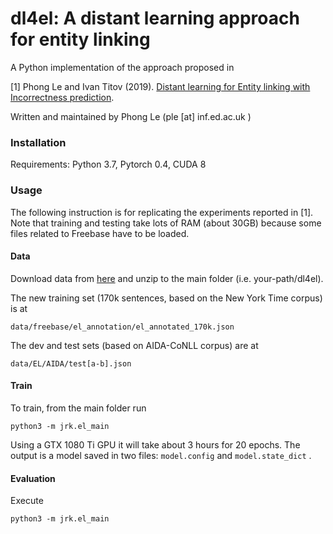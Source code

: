 dl4el: A distant learning approach for entity linking========A Python implementation of the approach proposed in[1] Phong Le and Ivan Titov (2019). [Distant learning for Entity linking with Incorrectness prediction](https://arxiv.org/pdf/anonymous.pdf).Written and maintained by Phong Le (ple [at] inf.ed.ac.uk )### InstallationRequirements: Python 3.7, Pytorch 0.4, CUDA 8### UsageThe following instruction is for replicating the experiments reported in [1]. Note that training and testing take lots of RAM (about 30GB) because some files related to Freebase have to be loaded. #### DataDownload data from [here](https://drive.google.com/open?id=) and unzip to the main folder (i.e. your-path/dl4el).The new training set (170k sentences, based on the New York Time corpus) is at    data/freebase/el_annotation/el_annotated_170k.jsonThe dev and test sets (based on AIDA-CoNLL corpus) are at    data/EL/AIDA/test[a-b].json#### TrainTo train, from the main folder run     python3 -m jrk.el_mainUsing a GTX 1080 Ti GPU it will take about 3 hours for 20 epochs. The output is a model saved in two files: `model.config` and `model.state_dict` . #### EvaluationExecute    python3 -m jrk.el_main 